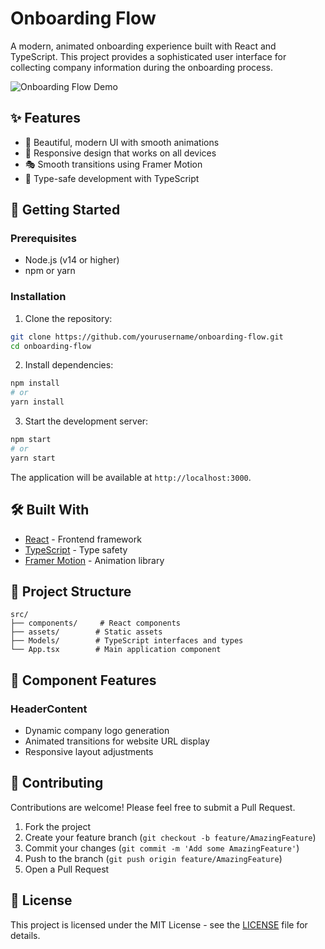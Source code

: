 # Onboarding Flow

A modern, animated onboarding experience built with React and TypeScript. This project provides a sophisticated user interface for collecting company information during the onboarding process.

![Onboarding Flow Demo](demo.gif)

## ✨ Features

- 🎨 Beautiful, modern UI with smooth animations
- 📱 Responsive design that works on all devices
- 🎭 Smooth transitions using Framer Motion
- 🎯 Type-safe development with TypeScript

## 🚀 Getting Started

### Prerequisites

- Node.js (v14 or higher)
- npm or yarn

### Installation

1. Clone the repository:

```bash
git clone https://github.com/yourusername/onboarding-flow.git
cd onboarding-flow
```

2. Install dependencies:

```bash
npm install
# or
yarn install
```

3. Start the development server:

```bash
npm start
# or
yarn start
```

The application will be available at `http://localhost:3000`.

## 🛠️ Built With

- [React](https://reactjs.org/) - Frontend framework
- [TypeScript](https://www.typescriptlang.org/) - Type safety
- [Framer Motion](https://www.framer.com/motion/) - Animation library

## 📁 Project Structure

```
src/
├── components/     # React components
├── assets/        # Static assets
├── Models/        # TypeScript interfaces and types
└── App.tsx        # Main application component
```

## 🎨 Component Features

### HeaderContent

- Dynamic company logo generation
- Animated transitions for website URL display
- Responsive layout adjustments

## 🤝 Contributing

Contributions are welcome! Please feel free to submit a Pull Request.

1. Fork the project
2. Create your feature branch (`git checkout -b feature/AmazingFeature`)
3. Commit your changes (`git commit -m 'Add some AmazingFeature'`)
4. Push to the branch (`git push origin feature/AmazingFeature`)
5. Open a Pull Request

## 📝 License

This project is licensed under the MIT License - see the [LICENSE](LICENSE) file for details.
